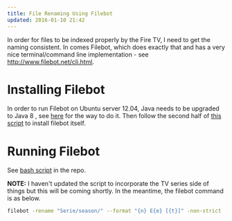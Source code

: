 ```yaml
---
title: File Renaming Using Filebot
updated: 2016-01-10 21:42
---
```


In order for files to be indexed properly by the Fire TV, I need to get the naming consistent. In comes Filebot, which does exactly that and has a very nice terminal/command line implementation - see http://www.filebot.net/cli.html.

# Installing Filebot

In order to run Filebot on Ubuntu server 12.04, Java needs to be upgraded to Java 8 , see [here](http://www.webupd8.org/2012/09/install-oracle-java-8-in-ubuntu-via-ppa.html) for the way to do it. Then follow the second half of [this script](http://whatswhat.no/computer/linux/linux-server/603-ubuntu-server-install-filebot) to install filebot itself.

# Running Filebot

See [bash script](https://github.com/MCORN/scripts/blob/master/bash/rename_move.sh) in the repo.

**NOTE:** I haven't updated the script to incorporate the TV series side of things but this will be coming shortly. In the meantime, the filebot command is as below.

```bash
filebot -rename "Serie/season/" --format "{n} E{e} [{t}]" -non-strict
```
